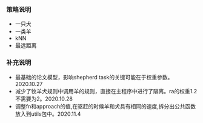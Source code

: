 ### 策略说明
- 一只犬
- 一类羊
- kNN
- 最远距离
### 补充说明
- 最基础的论文模型，影响shepherd task的关键可能在于权重参数。2020.10.27
- 减少了牧羊犬规则中调用羊的规则，直接在主程序中进行了隔离。ra的权重1.2不需要为2。2020.10.28
- 调整fn和approach的值,在驱赶的时候羊和犬具有相同的速度,拆分出公共函数放入到utils包中。2020.11.4